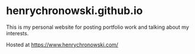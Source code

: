 # henrychronowski.github.io
This is my personal website for posting portfolio work and talking about my interests.

Hosted at https://www.henrychronowski.com/
